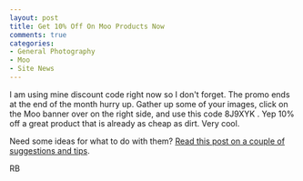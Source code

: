```yaml
---
layout: post
title: Get 10% Off On Moo Products Now
comments: true
categories:
- General Photography
- Moo
- Site News
---
```

I am using mine discount code right now so I don't forget. The promo ends at the end of the month hurry up. Gather up some of your images, click on the Moo banner over on the right side, and use this code 8J9XYK . Yep 10% off a great product that is already as cheap as dirt. Very cool.

Need some ideas for what to do with them? <a href="http://photo.rwboyer.com/2010/08/31/more-on-moo/">Read this post on a couple of suggestions and tips</a>.

RB